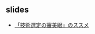 ## slides

- [「技術選定の審美眼」のススメ](https://matsu-at-nttr.github.io/slides/introduction-of-understanding-the-spiral-of-technologies.html)